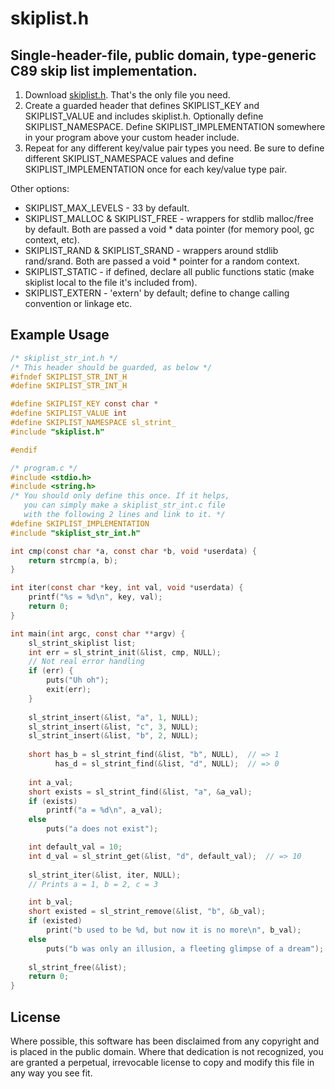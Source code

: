 skiplist.h
==========

Single-header-file, public domain, type-generic C89 skip list implementation.
-----------------------------------------------------------------------------

1. Download [skiplist.h](https://raw.githubusercontent.com/alpha123/skiplist.h/master/skiplist.h).
   That's the only file you need.
2. Create a guarded header that defines SKIPLIST_KEY and SKIPLIST_VALUE
   and includes skiplist.h. Optionally define SKIPLIST_NAMESPACE.
   Define SKIPLIST_IMPLEMENTATION somewhere in your program above
   your custom header include.
3. Repeat for any different key/value pair types you need. Be sure to
   define different SKIPLIST_NAMESPACE values and define SKIPLIST_IMPLEMENTATION
   once for each key/value type pair.
 
Other options:

 - SKIPLIST_MAX_LEVELS - 33 by default.
 - SKIPLIST_MALLOC & SKIPLIST_FREE - wrappers for stdlib malloc/free by default.
   Both are passed a void \* data pointer (for memory pool, gc context, etc).
 - SKIPLIST_RAND & SKIPLIST_SRAND - wrappers around stdlib rand/srand.
   Both are passed a void \* pointer for a random context.
 - SKIPLIST_STATIC - if defined, declare all public functions static
   (make skiplist local to the file it's included from).
 - SKIPLIST_EXTERN - 'extern' by default; define to change calling convention
   or linkage etc.

Example Usage
-------------

```c
/* skiplist_str_int.h */
/* This header should be guarded, as below */
#ifndef SKIPLIST_STR_INT_H
#define SKIPLIST_STR_INT_H

#define SKIPLIST_KEY const char *
#define SKIPLIST_VALUE int
#define SKIPLIST_NAMESPACE sl_strint_
#include "skiplist.h"

#endif

/* program.c */
#include <stdio.h>
#include <string.h>
/* You should only define this once. If it helps,
   you can simply make a skiplist_str_int.c file
   with the following 2 lines and link to it. */
#define SKIPLIST_IMPLEMENTATION
#include "skiplist_str_int.h"

int cmp(const char *a, const char *b, void *userdata) {
    return strcmp(a, b);
}

int iter(const char *key, int val, void *userdata) {
    printf("%s = %d\n", key, val);
    return 0;
}

int main(int argc, const char **argv) {
    sl_strint_skiplist list;
    int err = sl_strint_init(&list, cmp, NULL);
    // Not real error handling
    if (err) {
        puts("Uh oh");
        exit(err);
    }
    
    sl_strint_insert(&list, "a", 1, NULL);
    sl_strint_insert(&list, "c", 3, NULL);
    sl_strint_insert(&list, "b", 2, NULL);
    
    short has_b = sl_strint_find(&list, "b", NULL),  // => 1
          has_d = sl_strint_find(&list, "d", NULL);  // => 0
    
    int a_val;
    short exists = sl_strint_find(&list, "a", &a_val);
    if (exists)
        printf("a = %d\n", a_val);
    else
        puts("a does not exist");

    int default_val = 10;
    int d_val = sl_strint_get(&list, "d", default_val);  // => 10
    
    sl_strint_iter(&list, iter, NULL);
    // Prints a = 1, b = 2, c = 3

    int b_val;
    short existed = sl_strint_remove(&list, "b", &b_val);
    if (existed)
        print("b used to be %d, but now it is no more\n", b_val);
    else
        puts("b was only an illusion, a fleeting glimpse of a dream");
    
    sl_strint_free(&list);
    return 0;
}
```

License
-------
       
Where possible, this software has been disclaimed from any copyright
and is placed in the public domain. Where that dedication is not
recognized, you are granted a perpetual, irrevocable license to copy
and modify this file in any way you see fit.
